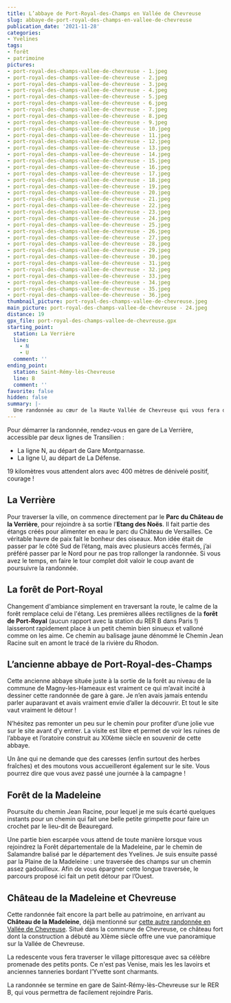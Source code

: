 ```yaml
---
title: L’abbaye de Port-Royal-des-Champs en Vallée de Chevreuse
slug: abbaye-de-port-royal-des-champs-en-vallee-de-chevreuse
publication_date: '2021-11-28'
categories:
- Yvelines
tags:
- forêt
- patrimoine
pictures:
- port-royal-des-champs-vallee-de-chevreuse - 1.jpeg
- port-royal-des-champs-vallee-de-chevreuse - 2.jpeg
- port-royal-des-champs-vallee-de-chevreuse - 3.jpeg
- port-royal-des-champs-vallee-de-chevreuse - 4.jpeg
- port-royal-des-champs-vallee-de-chevreuse - 5.jpeg
- port-royal-des-champs-vallee-de-chevreuse - 6.jpeg
- port-royal-des-champs-vallee-de-chevreuse - 7.jpeg
- port-royal-des-champs-vallee-de-chevreuse - 8.jpeg
- port-royal-des-champs-vallee-de-chevreuse - 9.jpeg
- port-royal-des-champs-vallee-de-chevreuse - 10.jpeg
- port-royal-des-champs-vallee-de-chevreuse - 11.jpeg
- port-royal-des-champs-vallee-de-chevreuse - 12.jpeg
- port-royal-des-champs-vallee-de-chevreuse - 13.jpeg
- port-royal-des-champs-vallee-de-chevreuse - 14.jpeg
- port-royal-des-champs-vallee-de-chevreuse - 15.jpeg
- port-royal-des-champs-vallee-de-chevreuse - 16.jpeg
- port-royal-des-champs-vallee-de-chevreuse - 17.jpeg
- port-royal-des-champs-vallee-de-chevreuse - 18.jpeg
- port-royal-des-champs-vallee-de-chevreuse - 19.jpeg
- port-royal-des-champs-vallee-de-chevreuse - 20.jpeg
- port-royal-des-champs-vallee-de-chevreuse - 21.jpeg
- port-royal-des-champs-vallee-de-chevreuse - 22.jpeg
- port-royal-des-champs-vallee-de-chevreuse - 23.jpeg
- port-royal-des-champs-vallee-de-chevreuse - 24.jpeg
- port-royal-des-champs-vallee-de-chevreuse - 25.jpeg
- port-royal-des-champs-vallee-de-chevreuse - 26.jpeg
- port-royal-des-champs-vallee-de-chevreuse - 27.jpeg
- port-royal-des-champs-vallee-de-chevreuse - 28.jpeg
- port-royal-des-champs-vallee-de-chevreuse - 29.jpeg
- port-royal-des-champs-vallee-de-chevreuse - 30.jpeg
- port-royal-des-champs-vallee-de-chevreuse - 31.jpeg
- port-royal-des-champs-vallee-de-chevreuse - 32.jpeg
- port-royal-des-champs-vallee-de-chevreuse - 33.jpeg
- port-royal-des-champs-vallee-de-chevreuse - 34.jpeg
- port-royal-des-champs-vallee-de-chevreuse - 35.jpeg
- port-royal-des-champs-vallee-de-chevreuse - 36.jpeg
thumbnail_picture: port-royal-des-champs-vallee-de-chevreuse.jpeg
main_picture: port-royal-des-champs-vallee-de-chevreuse - 24.jpeg
distance: 19
gpx_file: port-royal-des-champs-vallee-de-chevreuse.gpx
starting_point:
  station: La Verrière
  line:
    - N
    - U
  comment: ''
ending_point:
  station: Saint-Rémy-lès-Chevreuse
  line: B
  comment: ''
favorite: false
hidden: false
summary: |-
  Une randonnée au cœur de la Haute Vallée de Chevreuse qui vous fera découvrir son patrimoine par des chemins en pleine nature.
---
```


Pour démarrer la randonnée, rendez-vous en gare de La Verrière, accessible par deux lignes de Transilien :

* La ligne N, au départ de Gare Montparnasse.
* La ligne U, au départ de La Défense.

19 kilomètres vous attendent alors avec 400 mètres de dénivelé positif, courage !

## La Verrière

Pour traverser la ville, on commence directement par le **Parc du Château de la Verrière**, pour rejoindre à sa sortie l’**Etang des Noës**. Il fait partie des étangs créés pour alimenter en eau le parc du Château de Versailles. Ce véritable havre de paix fait le bonheur des oiseaux.
Mon idée était de passer par le côté Sud de l’étang, mais avec plusieurs accès fermés, j’ai préféré passer par le Nord pour ne pas trop rallonger la randonnée. Si vous avez le temps, en faire le tour complet doit valoir le coup avant de poursuivre la randonnée.

## La forêt de Port-Royal

Changement d'ambiance simplement en traversant la route, le calme de la forêt remplace celui de l'étang. Les premières allées rectilignes de la **forêt de Port-Royal** (aucun rapport avec la station du RER B dans Paris !) laisseront rapidement place à un petit chemin bien sinueux et valloné comme on les aime. Ce chemin au balisage jaune dénommé le Chemin Jean Racine suit en amont le tracé de la rivière du Rhodon.

## L’ancienne abbaye de Port-Royal-des-Champs

Cette ancienne abbaye située juste à la sortie de la forêt au niveau de la commune de Magny-les-Hameaux est vraiment ce qui m’avait incité à dessiner cette randonnée de gare à gare. Je n’en avais jamais entendu parler auparavant et avais vraiment envie d’aller la découvrir. Et tout le site vaut vraiment le détour !

N’hésitez pas remonter un peu sur le chemin pour profiter d’une jolie vue sur le site avant d’y entrer. La visite est libre et permet de voir les ruines de l’abbaye et l’oratoire construit au XIXème siècle en souvenir de cette abbaye.

Un âne qui ne demande que des caresses (enfin surtout des herbes fraîches) et des moutons vous accueilleront également sur le site. Vous pourrez dire que vous avez passé une journée à la campagne !

## Forêt de la Madeleine

Poursuite du chemin Jean Racine, pour lequel je me suis écarté quelques instants pour un chemin qui fait une belle petite grimpette pour faire un crochet par le lieu-dit de Beauregard.

Une partie bien escarpée vous attend de toute manière lorsque vous rejoindrez la Forêt départementale de la Madeleine, par le chemin de Salamandre balisé par le département des Yvelines.
Je suis ensuite passé par la Plaine de la Madeleine : une traversée des champs sur un chemin assez gadouilleux. Afin de vous épargner cette longue traversée, le parcours proposé ici fait un petit détour par l’Ouest.

## Château de la Madeleine et Chevreuse

Cette randonnée fait encore la part belle au patrimoine, en arrivant au **Château de la Madeleine**, déjà mentionné sur [cette autre randonnée en Vallée de Chevreuse](/2016/07/28/vallee-de-chevreuse). Situé dans la commune de Chevreuse, ce château fort dont la construction a débuté au XIème siècle offre une vue panoramique sur la Vallée de Chevreuse.

La redescente vous fera traverser le village pittoresque avec sa célèbre promenade des petits ponts. Ce n'est pas Venise, mais les les lavoirs et anciennes tanneries bordant l’Yvette sont charmants.

La randonnée se termine en gare de Saint-Rémy-lès-Chevreuse sur le RER B, qui vous permettra de facilement rejoindre Paris.
